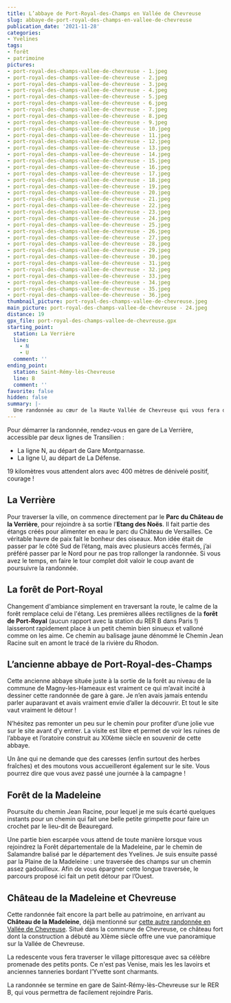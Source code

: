 ```yaml
---
title: L’abbaye de Port-Royal-des-Champs en Vallée de Chevreuse
slug: abbaye-de-port-royal-des-champs-en-vallee-de-chevreuse
publication_date: '2021-11-28'
categories:
- Yvelines
tags:
- forêt
- patrimoine
pictures:
- port-royal-des-champs-vallee-de-chevreuse - 1.jpeg
- port-royal-des-champs-vallee-de-chevreuse - 2.jpeg
- port-royal-des-champs-vallee-de-chevreuse - 3.jpeg
- port-royal-des-champs-vallee-de-chevreuse - 4.jpeg
- port-royal-des-champs-vallee-de-chevreuse - 5.jpeg
- port-royal-des-champs-vallee-de-chevreuse - 6.jpeg
- port-royal-des-champs-vallee-de-chevreuse - 7.jpeg
- port-royal-des-champs-vallee-de-chevreuse - 8.jpeg
- port-royal-des-champs-vallee-de-chevreuse - 9.jpeg
- port-royal-des-champs-vallee-de-chevreuse - 10.jpeg
- port-royal-des-champs-vallee-de-chevreuse - 11.jpeg
- port-royal-des-champs-vallee-de-chevreuse - 12.jpeg
- port-royal-des-champs-vallee-de-chevreuse - 13.jpeg
- port-royal-des-champs-vallee-de-chevreuse - 14.jpeg
- port-royal-des-champs-vallee-de-chevreuse - 15.jpeg
- port-royal-des-champs-vallee-de-chevreuse - 16.jpeg
- port-royal-des-champs-vallee-de-chevreuse - 17.jpeg
- port-royal-des-champs-vallee-de-chevreuse - 18.jpeg
- port-royal-des-champs-vallee-de-chevreuse - 19.jpeg
- port-royal-des-champs-vallee-de-chevreuse - 20.jpeg
- port-royal-des-champs-vallee-de-chevreuse - 21.jpeg
- port-royal-des-champs-vallee-de-chevreuse - 22.jpeg
- port-royal-des-champs-vallee-de-chevreuse - 23.jpeg
- port-royal-des-champs-vallee-de-chevreuse - 24.jpeg
- port-royal-des-champs-vallee-de-chevreuse - 25.jpeg
- port-royal-des-champs-vallee-de-chevreuse - 26.jpeg
- port-royal-des-champs-vallee-de-chevreuse - 27.jpeg
- port-royal-des-champs-vallee-de-chevreuse - 28.jpeg
- port-royal-des-champs-vallee-de-chevreuse - 29.jpeg
- port-royal-des-champs-vallee-de-chevreuse - 30.jpeg
- port-royal-des-champs-vallee-de-chevreuse - 31.jpeg
- port-royal-des-champs-vallee-de-chevreuse - 32.jpeg
- port-royal-des-champs-vallee-de-chevreuse - 33.jpeg
- port-royal-des-champs-vallee-de-chevreuse - 34.jpeg
- port-royal-des-champs-vallee-de-chevreuse - 35.jpeg
- port-royal-des-champs-vallee-de-chevreuse - 36.jpeg
thumbnail_picture: port-royal-des-champs-vallee-de-chevreuse.jpeg
main_picture: port-royal-des-champs-vallee-de-chevreuse - 24.jpeg
distance: 19
gpx_file: port-royal-des-champs-vallee-de-chevreuse.gpx
starting_point:
  station: La Verrière
  line:
    - N
    - U
  comment: ''
ending_point:
  station: Saint-Rémy-lès-Chevreuse
  line: B
  comment: ''
favorite: false
hidden: false
summary: |-
  Une randonnée au cœur de la Haute Vallée de Chevreuse qui vous fera découvrir son patrimoine par des chemins en pleine nature.
---
```


Pour démarrer la randonnée, rendez-vous en gare de La Verrière, accessible par deux lignes de Transilien :

* La ligne N, au départ de Gare Montparnasse.
* La ligne U, au départ de La Défense.

19 kilomètres vous attendent alors avec 400 mètres de dénivelé positif, courage !

## La Verrière

Pour traverser la ville, on commence directement par le **Parc du Château de la Verrière**, pour rejoindre à sa sortie l’**Etang des Noës**. Il fait partie des étangs créés pour alimenter en eau le parc du Château de Versailles. Ce véritable havre de paix fait le bonheur des oiseaux.
Mon idée était de passer par le côté Sud de l’étang, mais avec plusieurs accès fermés, j’ai préféré passer par le Nord pour ne pas trop rallonger la randonnée. Si vous avez le temps, en faire le tour complet doit valoir le coup avant de poursuivre la randonnée.

## La forêt de Port-Royal

Changement d'ambiance simplement en traversant la route, le calme de la forêt remplace celui de l'étang. Les premières allées rectilignes de la **forêt de Port-Royal** (aucun rapport avec la station du RER B dans Paris !) laisseront rapidement place à un petit chemin bien sinueux et valloné comme on les aime. Ce chemin au balisage jaune dénommé le Chemin Jean Racine suit en amont le tracé de la rivière du Rhodon.

## L’ancienne abbaye de Port-Royal-des-Champs

Cette ancienne abbaye située juste à la sortie de la forêt au niveau de la commune de Magny-les-Hameaux est vraiment ce qui m’avait incité à dessiner cette randonnée de gare à gare. Je n’en avais jamais entendu parler auparavant et avais vraiment envie d’aller la découvrir. Et tout le site vaut vraiment le détour !

N’hésitez pas remonter un peu sur le chemin pour profiter d’une jolie vue sur le site avant d’y entrer. La visite est libre et permet de voir les ruines de l’abbaye et l’oratoire construit au XIXème siècle en souvenir de cette abbaye.

Un âne qui ne demande que des caresses (enfin surtout des herbes fraîches) et des moutons vous accueilleront également sur le site. Vous pourrez dire que vous avez passé une journée à la campagne !

## Forêt de la Madeleine

Poursuite du chemin Jean Racine, pour lequel je me suis écarté quelques instants pour un chemin qui fait une belle petite grimpette pour faire un crochet par le lieu-dit de Beauregard.

Une partie bien escarpée vous attend de toute manière lorsque vous rejoindrez la Forêt départementale de la Madeleine, par le chemin de Salamandre balisé par le département des Yvelines.
Je suis ensuite passé par la Plaine de la Madeleine : une traversée des champs sur un chemin assez gadouilleux. Afin de vous épargner cette longue traversée, le parcours proposé ici fait un petit détour par l’Ouest.

## Château de la Madeleine et Chevreuse

Cette randonnée fait encore la part belle au patrimoine, en arrivant au **Château de la Madeleine**, déjà mentionné sur [cette autre randonnée en Vallée de Chevreuse](/2016/07/28/vallee-de-chevreuse). Situé dans la commune de Chevreuse, ce château fort dont la construction a débuté au XIème siècle offre une vue panoramique sur la Vallée de Chevreuse.

La redescente vous fera traverser le village pittoresque avec sa célèbre promenade des petits ponts. Ce n'est pas Venise, mais les les lavoirs et anciennes tanneries bordant l’Yvette sont charmants.

La randonnée se termine en gare de Saint-Rémy-lès-Chevreuse sur le RER B, qui vous permettra de facilement rejoindre Paris.
